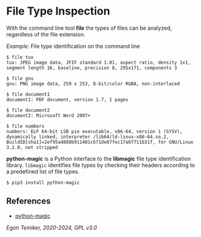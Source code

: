 # File Type Inspection

With the command line tool **file** the types of files can be analyzed, regardless 
of the file extension.

_Example:_ File type identification on the command line
```
$ file tux
tux: JPEG image data, JFIF standard 1.01, aspect ratio, density 1x1, segment length 16, baseline, precision 8, 295x171, components 3

$ file gnu
gnu: PNG image data, 259 x 253, 8-bit/color RGBA, non-interlaced

$ file document1
document1: PDF document, version 1.7, 1 pages

$ file document2
document2: Microsoft Word 2007+

$ file numbers
numbers: ELF 64-bit LSB pie executable, x86-64, version 1 (SYSV), dynamically linked, interpreter /lib64/ld-linux-x86-64.so.2, BuildID[sha1]=2ef95a4888b911401c671de87fec17a6f711b31f, for GNU/Linux 3.2.0, not stripped
```

**python-magic** is a Python interface to the **libmagic** file type identification 
library. `libmagic` identifies file types by checking their headers according to a 
predefined list of file types. 

```
$ pip3 install python-magic
```


## References

* [python-magic](https://github.com/ahupp/python-magic)

*Egon Teiniker, 2020-2024, GPL v3.0*
